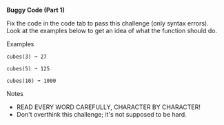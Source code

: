 **Buggy Code (Part 1)**

Fix the code in the code tab to pass this challenge (only syntax errors). Look at the examples below to get an idea of what the function should do.

Examples
```
cubes(3) ➞ 27

cubes(5) ➞ 125

cubes(10) ➞ 1000
```
Notes
- READ EVERY WORD CAREFULLY, CHARACTER BY CHARACTER!
- Don't overthink this challenge; it's not supposed to be hard.
